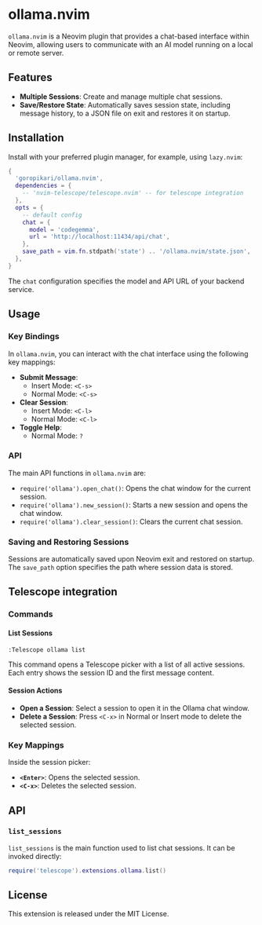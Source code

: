 # ollama.nvim

`ollama.nvim` is a Neovim plugin that provides a chat-based interface within Neovim, allowing users to communicate with an AI model running on a local or remote server.

## Features

- **Multiple Sessions**: Create and manage multiple chat sessions.
- **Save/Restore State**: Automatically saves session state, including message history, to a JSON file on exit and restores it on startup.

## Installation

Install with your preferred plugin manager, for example, using `lazy.nvim`:

```lua
{
  'goropikari/ollama.nvim',
  dependencies = {
    -- 'nvim-telescope/telescope.nvim' -- for telescope integration
  },
  opts = {
    -- default config
    chat = {
      model = 'codegemma',
      url = 'http://localhost:11434/api/chat',
    },
    save_path = vim.fn.stdpath('state') .. '/ollama.nvim/state.json',
  },
}
```

The `chat` configuration specifies the model and API URL of your backend service.

## Usage

### Key Bindings

In `ollama.nvim`, you can interact with the chat interface using the following key mappings:

- **Submit Message**:
  - Insert Mode: `<C-s>`
  - Normal Mode: `<C-s>`
- **Clear Session**:
  - Insert Mode: `<C-l>`
  - Normal Mode: `<C-l>`
- **Toggle Help**:
  - Normal Mode: `?`

### API

The main API functions in `ollama.nvim` are:

- `require('ollama').open_chat()`: Opens the chat window for the current session.
- `require('ollama').new_session()`: Starts a new session and opens the chat window.
- `require('ollama').clear_session()`: Clears the current chat session.

### Saving and Restoring Sessions

Sessions are automatically saved upon Neovim exit and restored on startup. The `save_path` option specifies the path where session data is stored.


## Telescope integration

### Commands

#### List Sessions

```vim
:Telescope ollama list
```

This command opens a Telescope picker with a list of all active sessions. Each entry shows the session ID and the first message content.

#### Session Actions

- **Open a Session**: Select a session to open it in the Ollama chat window.
- **Delete a Session**: Press `<C-x>` in Normal or Insert mode to delete the selected session.

### Key Mappings

Inside the session picker:

- **`<Enter>`**: Opens the selected session.
- **`<C-x>`**: Deletes the selected session.

## API

### `list_sessions`

`list_sessions` is the main function used to list chat sessions. It can be invoked directly:

```lua
require('telescope').extensions.ollama.list()
```

## License

This extension is released under the MIT License.
